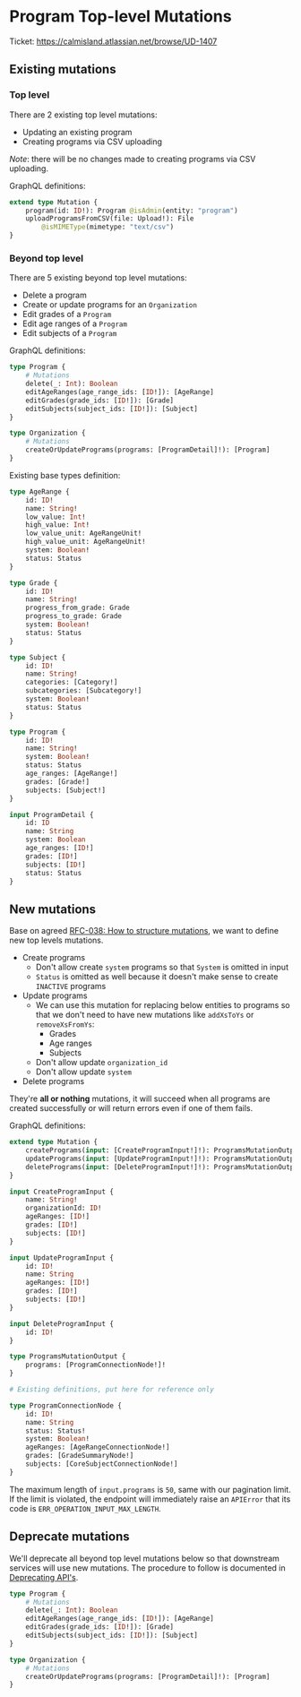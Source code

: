 # Program Top-level Mutations

Ticket: <https://calmisland.atlassian.net/browse/UD-1407>

## Existing mutations

### Top level

There are 2 existing top level mutations:

- Updating an existing program
- Creating programs via CSV uploading

*Note*: there will be no changes made to creating programs via CSV uploading.

GraphQL definitions:

```graphql
extend type Mutation {
    program(id: ID!): Program @isAdmin(entity: "program")
    uploadProgramsFromCSV(file: Upload!): File
        @isMIMEType(mimetype: "text/csv")
}
```

### Beyond top level

There are 5 existing beyond top level mutations:

- Delete a program
- Create or update programs for an `Organization`
- Edit grades of a `Program`
- Edit age ranges of a `Program`
- Edit subjects of a `Program`

GraphQL definitions:

```graphql
type Program {
    # Mutations
    delete(_: Int): Boolean
    editAgeRanges(age_range_ids: [ID!]): [AgeRange]
    editGrades(grade_ids: [ID!]): [Grade]
    editSubjects(subject_ids: [ID!]): [Subject]
}

type Organization {
    # Mutations
    createOrUpdatePrograms(programs: [ProgramDetail]!): [Program]
}
```

Existing base types definition:

```graphql
type AgeRange {
    id: ID!
    name: String!
    low_value: Int!
    high_value: Int!
    low_value_unit: AgeRangeUnit!
    high_value_unit: AgeRangeUnit!
    system: Boolean!
    status: Status
}

type Grade {
    id: ID!
    name: String!
    progress_from_grade: Grade
    progress_to_grade: Grade
    system: Boolean!
    status: Status
}

type Subject {
    id: ID!
    name: String!
    categories: [Category!]
    subcategories: [Subcategory!]
    system: Boolean!
    status: Status
}

type Program {
    id: ID!
    name: String!
    system: Boolean!
    status: Status
    age_ranges: [AgeRange!]
    grades: [Grade!]
    subjects: [Subject!]
}

input ProgramDetail {
    id: ID
    name: String
    system: Boolean
    age_ranges: [ID!]
    grades: [ID!]
    subjects: [ID!]
    status: Status
}
```

## New mutations

Base on agreed [RFC-038: How to structure mutations](https://bitbucket.org/calmisland/kidsloop-user-service/src/master/documents/rfc/038-How-to-structure-mutations.md), we want to define new top levels mutations.

- Create programs
  - Don't allow create `system` programs so that `System` is omitted in input
  - `Status` is omitted as well because it doesn't make sense to create `INACTIVE` programs
- Update programs
  - We can use this mutation for replacing below entities to programs so that we don't need to have new mutations like `addXsToYs` or `removeXsFromYs`:
    - Grades
    - Age ranges
    - Subjects
  - Don't allow update `organization_id`
  - Don't allow update `system`
- Delete programs

They're **all or nothing** mutations, it will succeed when all programs are created successfully or will return errors even if one of them fails.

GraphQL definitions:

```graphql
extend type Mutation {
    createPrograms(input: [CreateProgramInput!]!): ProgramsMutationOutput
    updatePrograms(input: [UpdateProgramInput!]!): ProgramsMutationOutput
    deletePrograms(input: [DeleteProgramInput!]!): ProgramsMutationOutput
}

input CreateProgramInput {
    name: String!
    organizationId: ID!
    ageRanges: [ID!]
    grades: [ID!]
    subjects: [ID!]
}

input UpdateProgramInput {
    id: ID!
    name: String
    ageRanges: [ID!]
    grades: [ID!]
    subjects: [ID!]
}

input DeleteProgramInput {
    id: ID!
}

type ProgramsMutationOutput {
    programs: [ProgramConnectionNode!]!
}

# Existing definitions, put here for reference only

type ProgramConnectionNode {
    id: ID!
    name: String
    status: Status!
    system: Boolean!
    ageRanges: [AgeRangeConnectionNode!]
    grades: [GradeSummaryNode!]
    subjects: [CoreSubjectConnectionNode!]
}
```

The maximum length of `input.programs` is `50`, same with our pagination limit. If the limit is violated, the endpoint will immediately raise an `APIError` that its code is `ERR_OPERATION_INPUT_MAX_LENGTH`.

## Deprecate mutations

We'll deprecate all beyond top level mutations below so that downstream services will use new mutations. The procedure to follow is documented in [Deprecating API's](https://calmisland.atlassian.net/wiki/spaces/ATZ/pages/2367225962/Deprecating+API+s).

```graphql
type Program {
    # Mutations
    delete(_: Int): Boolean
    editAgeRanges(age_range_ids: [ID!]): [AgeRange]
    editGrades(grade_ids: [ID!]): [Grade]
    editSubjects(subject_ids: [ID!]): [Subject]
}

type Organization {
    # Mutations
    createOrUpdatePrograms(programs: [ProgramDetail]!): [Program]
}
```
